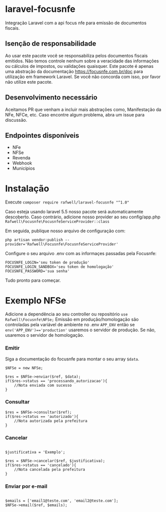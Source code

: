 # laravel-focusnfe
Integração Laravel com a api focus nfe para emissão de documentos fiscais.

## Isenção de responsabilidade
Ao usar este pacote você se responsabiliza pelos documentos fiscais emitidos. Não temos controle nenhum sobre a veracidade das informações ou cálculos de impostos, ou validações quaisquer. Este pacote é apenas uma abstração da documentação https://focusnfe.com.br/doc para utilização em framework Laravel. Se você não concorda com isso, por favor não utilize este pacote.

## Desenvolvimento necessário
Aceitamos PR que venham a incluir mais abstrações como, Manifestação da NFe, NFCe, etc.
Caso encontre algum problema, abra um issue para discussão.

## Endpointes disponíveis
* NFe
* NFSe
* Revenda
* Webhook
* Municípios

# Instalação
Execute `composer require rafwell/laravel-focusnfe "^1.0"`

Caso esteja usando laravel 5.5 nosso pacote será automaticamente descoberto. Caso contrário, adicione nosso provider ao seu config/app.php `Rafwell\Focusnfe\FocusnfeServiceProvider::class`

Em seguida, publique nosso arquivo de configuração com:
```
php artisan vendor:publish --provider='Rafwell\Focusnfe\FocusnfeServiceProvider'
```

Configure o seu arquivo .env com as informaçes passadas pela Focusnfe:

```
FOCUSNFE_LOGIN='seu token de produção'
FOCUSNFE_LOGIN_SANDBOX='seu token de homologação'
FOCUSNFE_PASSWORD='sua senha'
```
Tudo pronto para começar.

# Exemplo NFSe
Adicione a dependência ao seu controller ou repositório `use Rafwell\Focusnfe\NFSe;`
Emissão em produção/homologação são controladas pela variável de ambiente no .env `APP_ENV` então se `env('APP_ENV')=='production'` usaremos o servidor de produção. Se não, usaremos o servidor de homologação.

### Emitir
Siga a documentação do focusnfe para montar o seu array `$data`.

```
$NFSe = new NFSe;

$res = $NFSe->enviar($ref, $data);
if($res->status == 'processando_autorizacao'){
    //Nota enviada com sucesso
}
```

### Consultar

```
$res = $NFSe->consultar($ref);
if($res->status == 'autorizado'){
    //Nota autorizada pela prefeitura
}
```

### Cancelar

```

$justificativa = 'Exemplo';

$res = $NFSe->cancelar($ref, $justificativa);
if($res->status == 'cancelado'){
    //Nota cancelada pela prefeitura
}
```

### Enviar por e-mail

```

$emails = ['email1@teste.com', 'email2@teste.com'];
$NFSe->email($ref, $emails);
```


